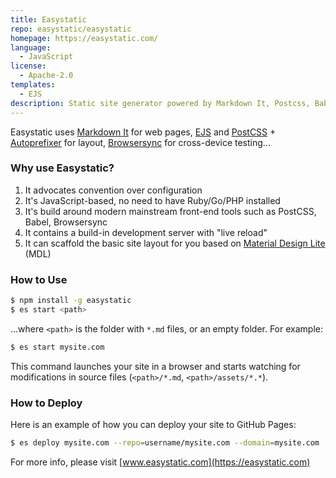 ```yaml
---
title: Easystatic
repo: easystatic/easystatic
homepage: https://easystatic.com/
language:
  - JavaScript
license:
  - Apache-2.0
templates:
  - EJS
description: Static site generator powered by Markdown It, Postcss, Babel, Browsersync
---
```


Easystatic uses [Markdown It](https://markdown-it.github.io/) for web pages,
[EJS](https://ejs.co/) and [PostCSS](https://postcss.org/) +
[Autoprefixer](https://github.com/postcss/autoprefixer) for layout,
[Browsersync](https://browsersync.io/) for cross-device testing...

### Why use Easystatic?

1. It advocates convention over configuration
2. It's JavaScript-based, no need to have Ruby/Go/PHP installed
3. It's build around modern mainstream front-end tools such as PostCSS, Babel, Browsersync
4. It contains a build-in development server with "live reload"
5. It can scaffold the basic site layout for you based on [Material Design Lite](https://getmdl.io/) (MDL)

### How to Use

```sh
$ npm install -g easystatic
$ es start <path>
```

...where `<path>` is the folder with `*.md` files, or an empty folder. For example:

```sh
$ es start mysite.com
```

This command launches your site in a browser and starts watching for modifications in source files
(`<path>/*.md`, `<path>/assets/*.*`).

### How to Deploy

Here is an example of how you can deploy your site to GitHub Pages:

```sh
$ es deploy mysite.com --repo=username/mysite.com --domain=mysite.com
```

For more info, please visit [www.easystatic.com](https://easystatic.com)

